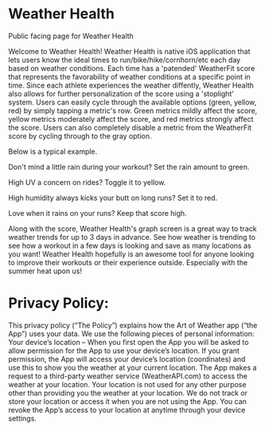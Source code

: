 # Weather Health
Public facing page for Weather Health


Welcome to Weather Health!
Weather Health is native iOS application that lets users know the ideal times to run/bike/hike/cornhorn/etc each day based on weather conditions. Each time has a 'patended' WeatherFit score that represents the favorability of weather conditions at a specific point in time. Since each athlete experiences the weather diffently, Weather Health also allows for further personalization of the score using a 'stoplight' system. Users can easily cycle through the available options (green, yellow, red) by simply tapping a metric's row. Green metrics mildly affect the score, yellow metrics moderately affect the score, and red metrics strongly affect the score. Users can also completely disable a metric from the WeatherFit score by cycling through to the gray option. 

Below is a typical example.

Don't mind a little rain during your workout? 
Set the rain amount to green.

High UV a concern on rides?
Toggle it to yellow.

High humidity always kicks your butt on long runs? 
Set it to red.

Love when it rains on your runs? Keep that score high.

Along with the score, Weather Health's graph screen is a great way to track weather trends for up to 3 days in advance. See how weather is trending to see how a workout in a few days is looking and save as many locations as you want! Weather Health hopefully is an awesome tool for anyone looking to improve their workouts or their experience outside. Especially with the summer heat upon us!

# Privacy Policy:
This privacy policy (“The Policy”) explains how the Art of Weather app (“the App”) uses your data. We use the following pieces of personal information:
Your device’s location – When you first open the App you will be asked to allow permission for the App to use your device’s location. If you grant permission, the App will access your device’s location (coordinates) and use this to show you the weather at your current location. The App makes a request to a third-party weather service (WeatherAPI.com) to access the weather at your location. Your location is not used for any other purpose other than providing you the weather at your location. We do not track or store your location or access it when you are not using the App. You can revoke the App’s access to your location at anytime through your device settings.
